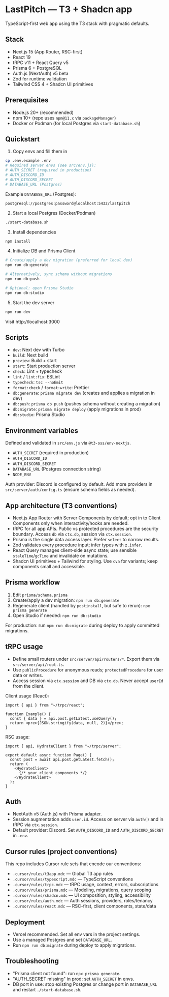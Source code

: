 # LastPitch — T3 + Shadcn app

TypeScript-first web app using the T3 stack with pragmatic defaults.

## Stack

- Next.js 15 (App Router, RSC-first)
- React 19
- tRPC v11 + React Query v5
- Prisma 6 + PostgreSQL
- Auth.js (NextAuth) v5 beta
- Zod for runtime validation
- Tailwind CSS 4 + Shadcn UI primitives

## Prerequisites

- Node.js 20+ (recommended)
- npm 10+ (repo uses `npm@11.x` via `packageManager`)
- Docker or Podman (for local Postgres via `start-database.sh`)

## Quickstart

1) Copy envs and fill them in

```bash
cp .env.example .env
# Required server envs (see src/env.js):
# AUTH_SECRET (required in production)
# AUTH_DISCORD_ID
# AUTH_DISCORD_SECRET
# DATABASE_URL (Postgres)
```

Example `DATABASE_URL` (Postgres):

```
postgresql://postgres:password@localhost:5432/lastpitch
```

2) Start a local Postgres (Docker/Podman)

```bash
./start-database.sh
```

3) Install dependencies

```bash
npm install
```

4) Initialize DB and Prisma Client

```bash
# Create/apply a dev migration (preferred for local dev)
npm run db:generate

# Alternatively, sync schema without migrations
npm run db:push

# Optional: open Prisma Studio
npm run db:studio
```

5) Start the dev server

```bash
npm run dev
```

Visit http://localhost:3000

## Scripts

- `dev`: Next dev with Turbo
- `build`: Next build
- `preview`: Build + start
- `start`: Start production server
- `check`: Lint + typecheck
- `lint` / `lint:fix`: ESLint
- `typecheck`: `tsc --noEmit`
- `format:check` / `format:write`: Prettier
- `db:generate`: `prisma migrate dev` (creates and applies a migration in dev)
- `db:push`: `prisma db push` (pushes schema without creating a migration)
- `db:migrate`: `prisma migrate deploy` (apply migrations in prod)
- `db:studio`: Prisma Studio

## Environment variables

Defined and validated in `src/env.js` via `@t3-oss/env-nextjs`.

- `AUTH_SECRET` (required in production)
- `AUTH_DISCORD_ID`
- `AUTH_DISCORD_SECRET`
- `DATABASE_URL` (Postgres connection string)
- `NODE_ENV`

Auth provider: Discord is configured by default. Add more providers in `src/server/auth/config.ts` (ensure schema fields as needed).

## App architecture (T3 conventions)

- Next.js App Router with Server Components by default; opt in to Client Components only when interactivity/hooks are needed.
- tRPC for all app APIs. Public vs protected procedures are the security boundary. Access `db` via `ctx.db`, session via `ctx.session`.
- Prisma is the single data access layer. Prefer `select` to narrow results.
- Zod validates every procedure input; infer types with `z.infer`.
- React Query manages client-side async state; use sensible `staleTime`/`gcTime` and invalidate on mutations.
- Shadcn UI primitives + Tailwind for styling. Use `cva` for variants; keep components small and accessible.

## Prisma workflow

1. Edit `prisma/schema.prisma`
2. Create/apply a dev migration: `npm run db:generate`
3. Regenerate client (handled by `postinstall`, but safe to rerun): `npx prisma generate`
4. Open Studio if needed: `npm run db:studio`

For production: run `npm run db:migrate` during deploy to apply committed migrations.

## tRPC usage

- Define small routers under `src/server/api/routers/*`. Export them via `src/server/api/root.ts`.
- Use `publicProcedure` for anonymous reads; `protectedProcedure` for user data or writes.
- Access session via `ctx.session` and DB via `ctx.db`. Never accept `userId` from the client.

Client usage (React):

```tsx
import { api } from "~/trpc/react";

function Example() {
  const { data } = api.post.getLatest.useQuery();
  return <pre>{JSON.stringify(data, null, 2)}</pre>;
}
```

RSC usage:

```tsx
import { api, HydrateClient } from "~/trpc/server";

export default async function Page() {
  const post = await api.post.getLatest.fetch();
  return (
    <HydrateClient>
      {/* your client components */}
    </HydrateClient>
  );
}
```

## Auth

- NextAuth v5 (Auth.js) with Prisma adapter.
- Session augmentation adds `user.id`. Access on server via `auth()` and in tRPC via `ctx.session`.
- Default provider: Discord. Set `AUTH_DISCORD_ID` and `AUTH_DISCORD_SECRET` in `.env`.

## Cursor rules (project conventions)

This repo includes Cursor rule sets that encode our conventions:

- `.cursor/rules/t3app.mdc` — Global T3 app rules
- `.cursor/rules/typescript.mdc` — TypeScript conventions
- `.cursor/rules/trpc.mdc` — tRPC usage, context, errors, subscriptions
- `.cursor/rules/prisma.mdc` — Modeling, migrations, query scoping
- `.cursor/rules/shadcn.mdc` — UI composition, styling, accessibility
- `.cursor/rules/auth.mdc` — Auth sessions, providers, roles/tenancy
- `.cursor/rules/react.mdc` — RSC-first, client components, state/data

## Deployment

- Vercel recommended. Set all env vars in the project settings.
- Use a managed Postgres and set `DATABASE_URL`.
- Run `npm run db:migrate` during deploy to apply migrations.

## Troubleshooting

- "Prisma client not found": run `npx prisma generate`.
- "AUTH_SECRET missing" in prod: set `AUTH_SECRET` in envs.
- DB port in use: stop existing Postgres or change port in `DATABASE_URL` and restart `./start-database.sh`.
